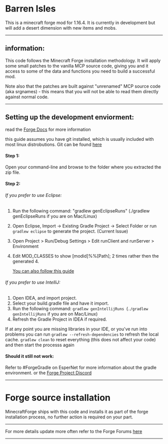 # Barren Isles

This is a minecraft forge mod for 1.16.4. It is currently in development but will add a desert dimension with new items and mobs.

---

## information:

This code follows the Minecraft Forge installation methodology. It will apply
some small patches to the vanilla MCP source code, giving you and it access 
to some of the data and functions you need to build a successful mod.

Note also that the patches are built against "unrenamed" MCP source code (aka
srgnames) - this means that you will not be able to read them directly against
normal code.

---

## Setting up the development enviorment:

 read the [Forge Docs](http://mcforge.readthedocs.io/en/latest/gettingstarted/) for more information

this guide assumes you have git installed, which is usually included with most linux distrobutions. Git can be found [here](https://git-scm.com/download/win)

#### Step 1:

Open your command-line and browse to the folder where you extracted the zip file.

#### Step 2:

###### If you prefer to use Eclipse:

1. Run the following command: "gradlew genEclipseRuns" (./gradlew genEclipseRuns if you are on Mac/Linux)

2. Open Eclipse, Import → Existing Gradle Project → Select Folder 
   or run `gradlew eclipse` to generate the project.
   (Current Issue)

3. Open Project > Run/Debug Settings > Edit runClient and runServer > Environment

4. Edit MOD_CLASSES to show [modid]%%[Path]; 2 times rather then the generated 4.
   
   [You can also follow this guide](https://www.youtube.com/watch?v=8VEdtQLuLO0&feature=youtu.be)

###### If you prefer to use IntelliJ:

1. Open IDEA, and import project.
2. Select your build.gradle file and have it import.
3. Run the following command: ```gradlew genIntellijRuns ```(```./gradlew genIntellijRuns``` if you are on Mac/Linux)
4. Refresh the Gradle Project in IDEA if required.

If at any point you are missing libraries in your IDE, or you've run into problems you can run ```gradlew --refresh-dependencies``` to refresh the local cache. ```gradlew clean``` to reset everything (this does not affect your code) and then start the processs again

#### Should it still not work:

Refer to #ForgeGradle on EsperNet for more information about the gradle environment. or the [Forge Project Discord](discord.gg/UvedJ9m)

---

# Forge source installation

MinecraftForge ships with this code and installs it as part of the forge
installation process, no further action is required on your part.

---

For more details update more often refer to the Forge Forums [here](http://www.minecraftforge.net/forum/index.php/topic,14048.0.html)

---
